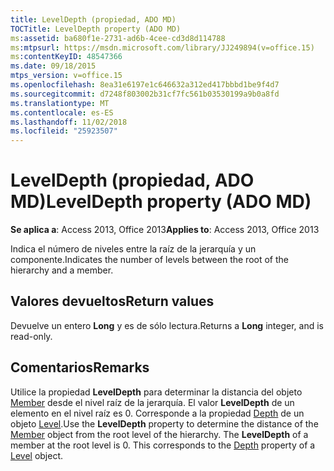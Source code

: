```yaml
---
title: LevelDepth (propiedad, ADO MD)
TOCTitle: LevelDepth property (ADO MD)
ms:assetid: ba680f1e-2731-ad6b-4cee-cd3d8d114788
ms:mtpsurl: https://msdn.microsoft.com/library/JJ249894(v=office.15)
ms:contentKeyID: 48547366
ms.date: 09/18/2015
mtps_version: v=office.15
ms.openlocfilehash: 8ea31e6197e1c646632a312ed417bbbd1be9f4d7
ms.sourcegitcommit: d7248f803002b31cf7fc561b03530199a9b0a8fd
ms.translationtype: MT
ms.contentlocale: es-ES
ms.lasthandoff: 11/02/2018
ms.locfileid: "25923507"
---
```

# <a name="leveldepth-property-ado-md"></a><span data-ttu-id="d528b-102">LevelDepth (propiedad, ADO MD)</span><span class="sxs-lookup"><span data-stu-id="d528b-102">LevelDepth property (ADO MD)</span></span>


<span data-ttu-id="d528b-103">**Se aplica a**: Access 2013, Office 2013</span><span class="sxs-lookup"><span data-stu-id="d528b-103">**Applies to**: Access 2013, Office 2013</span></span>

<span data-ttu-id="d528b-104">Indica el número de niveles entre la raíz de la jerarquía y un componente.</span><span class="sxs-lookup"><span data-stu-id="d528b-104">Indicates the number of levels between the root of the hierarchy and a member.</span></span>

## <a name="return-values"></a><span data-ttu-id="d528b-105">Valores devueltos</span><span class="sxs-lookup"><span data-stu-id="d528b-105">Return values</span></span>

<span data-ttu-id="d528b-106">Devuelve un entero **Long** y es de sólo lectura.</span><span class="sxs-lookup"><span data-stu-id="d528b-106">Returns a **Long** integer, and is read-only.</span></span>

## <a name="remarks"></a><span data-ttu-id="d528b-107">Comentarios</span><span class="sxs-lookup"><span data-stu-id="d528b-107">Remarks</span></span>

<span data-ttu-id="d528b-p101">Utilice la propiedad **LevelDepth** para determinar la distancia del objeto [Member](member-object-ado-md.md) desde el nivel raíz de la jerarquía. El valor **LevelDepth** de un elemento en el nivel raíz es 0. Corresponde a la propiedad [Depth](depth-property-ado-md.md) de un objeto [Level](level-object-ado-md.md).</span><span class="sxs-lookup"><span data-stu-id="d528b-p101">Use the **LevelDepth** property to determine the distance of the [Member](member-object-ado-md.md) object from the root level of the hierarchy. The **LevelDepth** of a member at the root level is 0. This corresponds to the [Depth](depth-property-ado-md.md) property of a [Level](level-object-ado-md.md) object.</span></span>

